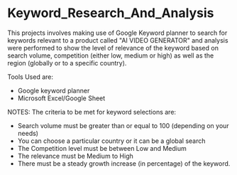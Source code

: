 # Keyword_Research_And_Analysis
This projects involves making use of Google Keyword planner to search for keywords relevant to a product called "AI VIDEO GENERATOR" and analysis were performed to show the level of relevance of the keyword based on search volume, competition (either low, medium or high) as well as the region (globally or to a specific country).  

Tools Used are:
- Google keyword planner
- Microsoft Excel/Google Sheet

NOTES: The criteria to be met for keyword selections are:
- Search volume must be greater than or equal to 100 (depending on your needs)
- You can choose a particular country or it can be a global search
- The Competition level must be between Low and Medium
- The relevance must be Medium to High
- There must be a steady growth increase (in percentage) of the keyword. 

